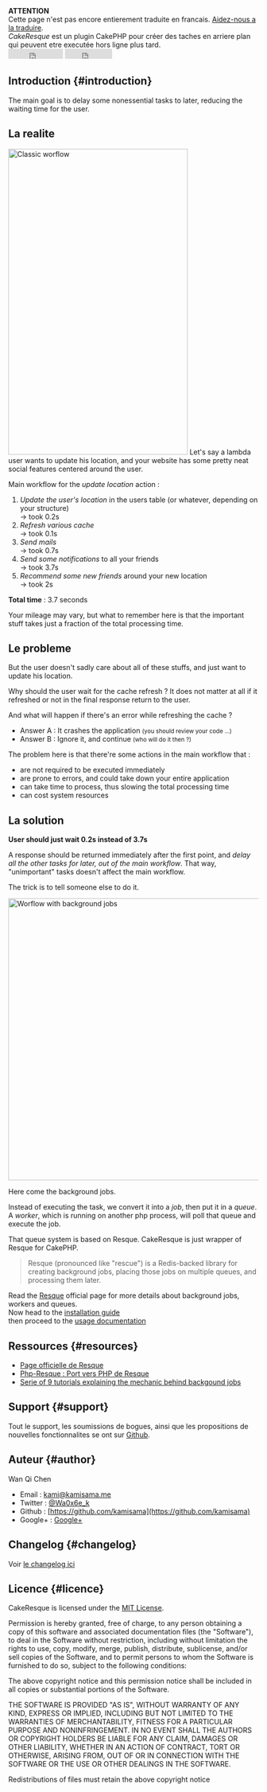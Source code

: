 <div class="alert"><b>ATTENTION</b><br/> Cette page n'est pas encore entierement traduite en francais. <a href="https://github.com/kamisama/Cake-Resque/blob/master/CONTRIBUTING.md">Aidez-nous a la traduire</a>.</div>

<div class="hero-unit headline">
<dfn>CakeResque</dfn> est un plugin CakePHP pour créer des taches en arriere plan qui peuvent etre executée hors ligne plus tard.
</div>

<div class="pull-right">
<iframe src="http://ghbtns.com/github-btn.html?user=kamisama&amp;repo=cake-resque&amp;type=watch&amp;count=true"
allowtransparency="true" frameborder="0" scrolling="0" width="110" height="20"></iframe>


<iframe src="http://ghbtns.com/github-btn.html?user=kamisama&amp;repo=cake-resque&amp;type=fork&amp;count=true"
allowtransparency="true" frameborder="0" scrolling="0" width="95" height="20"></iframe>
</div>



## Introduction {#introduction}

The main goal is to delay some nonessential tasks to later, reducing the waiting time for the user.

## La realite

<img src="/img/workflow1.jpg" class="pull-right" alt="Classic worflow" title="Classic worflow" width=361 height=615/>
Let's say a lambda user wants to update his location, and your website has some pretty neat social features centered around the user. 

Main workflow for the *update location* action :

1. 	*Update the user's location* in the users table (or whatever, depending on your structure)  
	-> took 0.2s
2.	*Refresh various cache*  
	-> took 0.1s
3. 	*Send mails*  
	-> took 0.7s	
4.	*Send some notifications* to all your friends  
	-> took 3.7s
5. 	*Recommend some new friends* around your new location  
	-> took 2s
	
**Total time** : 3.7 seconds

Your mileage may vary, but what to remember here is that the important stuff takes just a fraction of the total processing time.

## Le probleme

But the user doesn't sadly care about all of these stuffs, and just want to update his location.

Why should the user wait for the cache refresh ? It does not matter at all if it refreshed or not in the final response return to the user.

And what will happen if there's an error while refreshing the cache ?  

* Answer A : It crashes the application <small>(you should review your code …)</small>  
* Answer B : Ignore it, and continue <small>(who will do it then ?)</small>

The problem here is that there're some actions in the main workflow that :

* are not required to be executed immediately 
* are prone to errors, and could take down your entire application
* can take time to process, thus slowing the total processing time
* can cost system resources

## La solution

**User should just wait 0.2s instead of 3.7s**

A response should be returned immediately after the first point, and *delay all the other tasks for later, out of the main workflow*. That way, "unimportant" tasks doesn't affect the main workflow.

The trick is to tell someone else to do it.

<img src="/img/workflow2.jpg" alt="Worflow with background jobs"  title="Worflow with background jobs" width=676 height=567/>

Here come the background jobs. 

Instead of executing the task, we convert it into a *job*, then put it in a *queue*. A *worker*, which is running on another php process, will poll that queue and execute the job.

That queue system is based on Resque. CakeResque is just wrapper of Resque for CakePHP.

> Resque (pronounced like "rescue") is a Redis-backed library for creating background jobs,
> placing those jobs on multiple queues, and processing them later.

<div class="alert alert-info"><i class="icon-book"></i> Read the <a href="https://github.com/defunkt/resque">Resque</a> official page for more details about background jobs, workers and queues.</div>




<div class="hero-unit">
Now head to the <a href="/install" class="btn btn-info">installation guide</a><br/> then proceed to the <a href="/usage" class="btn btn-success">usage documentation</a>
</div>


## Ressources {#resources}

* 	[Page officielle de Resque](https://github.com/defunkt/resque)
* 	[Php-Resque : Port vers PHP de Resque](https://github.com/chrisboulton/php-resque)
* 	[Serie of 9 tutorials explaining the mechanic behind backgound jobs](http://www.kamisama.me/2012/10/09/background-jobs-with-php-and-resque-part-1-introduction/)


## Support {#support}

Tout le support, les soumissions de bogues, ainsi que les propositions de nouvelles fonctionnalites se ont sur <a href="https://github.com/kamisama/Cake-Resque/issues">Github</a>.


## Auteur {#author}

Wan Qi Chen

* Email : [kami@kamisama.me](mailto:kami@kamisama.me)
* Twitter : [@Wa0x6e_k](https://twitter.com/Wa0x6e_k)
* Github : [https://github.com/kamisama](https://github.com/kamisama)
* Google+ : [Google+](https://plus.google.com/116246394244628198627?rel=author)


## Changelog {#changelog}

Voir [le changelog ici](https://github.com/kamisama/Cake-Resque/blob/master/CHANGELOG.md)

## Licence {#licence}

CakeResque is licensed under the <a href="http://www.opensource.org/licenses/mit-license.php">MIT License</a>.<br />

Permission is hereby granted, free of charge, to any person obtaining a copy of this software and associated documentation files (the "Software"), to deal in the Software without restriction, including without limitation the rights to use, copy, modify, merge, publish, distribute, sublicense, and/or sell copies of the Software, and to permit persons to whom the Software is furnished to do so, subject to the following conditions:

The above copyright notice and this permission notice shall be included in all copies or substantial portions of the Software.

THE SOFTWARE IS PROVIDED "AS IS", WITHOUT WARRANTY OF ANY KIND, EXPRESS OR IMPLIED, INCLUDING BUT NOT LIMITED TO THE WARRANTIES OF MERCHANTABILITY, FITNESS FOR A PARTICULAR PURPOSE AND NONINFRINGEMENT. IN NO EVENT SHALL THE AUTHORS OR COPYRIGHT HOLDERS BE LIABLE FOR ANY CLAIM, DAMAGES OR OTHER LIABILITY, WHETHER IN AN ACTION OF CONTRACT, TORT OR OTHERWISE, ARISING FROM, OUT OF OR IN CONNECTION WITH THE SOFTWARE OR THE USE OR OTHER DEALINGS IN THE SOFTWARE.

Redistributions of files must retain the above copyright notice